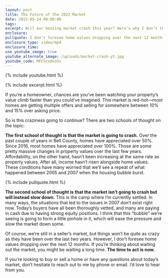 ```yaml
---
layout: post
title: The Future of the 2022 Market
date: 2022-05-24 00:00:00
tags:
excerpt: Will our housing market crash this year? Here’s why I don’t think so.
enclosure:
pullquote: I don’t foresee home values dropping over the next 12 months.
enclosure_type: video/mp4
enclosure_time:
use_youtube_image: true
youtube_alternate_image: /uploads/market-crash-yt.jpg
youtube_code: MFC5cvHxo5s
---
```

{% include youtube.html %}

{% include excerpt.html %}

If you’re a homeowner, chances are you’ve been watching your property’s value climb faster than you could’ve imagined. This market is red-hot—most homes are getting multiple offers and selling for somewhere between 10% and 15% over asking price.

So is this craziness going to continue? There are two schools of thought on the topic:

**The first school of thought is that the market is going to crash.** Over the past couple of years in Bell County, homes have appreciated over 50%. Since 2016, most homes have appreciated over 100%. Those are some pretty massive changes in property values over the last few years. Affordability, on the other hand, hasn’t been increasing at the same rate as property values. After all, income hasn’t risen alongside home values. These conditions have many worried that we’ll see a repeat of what happened between 2005 and 2007 when the housing bubble burst.

{% include pullquote.html %}

**The second school of thought is that the market isn’t going to crash but will instead slow down.** This is the camp where I’m currently settled. In many ways, the situations that led to the issues in 2007 don’t exist right now. Today’s buyers have all been thoroughly vetted, and many are paying in cash due to having strong equity positions. I think that this “bubble” we’re seeing is going to form a little pinhole in it, which will ease the pressure and slow the market down some.

Of course, we’re still in a seller’s market, but things won’t be quite as crazy as they have been over the last two years. However, I don’t foresee home values dropping over the next 12 months. If you’re thinking about waiting out the market, you might be waiting a long time. **The time to act is now.**

If you’re looking to buy or sell a home or have any questions about today’s market, don’t hesitate to reach out to me by phone or email. I’d love to hear from you.
